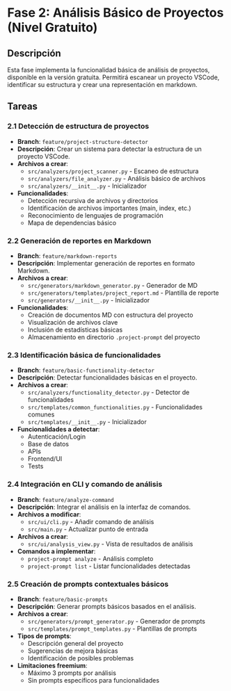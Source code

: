 # Fase 2: Análisis Básico de Proyectos (Nivel Gratuito)

## Descripción
Esta fase implementa la funcionalidad básica de análisis de proyectos, disponible en la versión gratuita. Permitirá escanear un proyecto VSCode, identificar su estructura y crear una representación en markdown.

## Tareas

### 2.1 Detección de estructura de proyectos
- **Branch**: `feature/project-structure-detector`
- **Descripción**: Crear un sistema para detectar la estructura de un proyecto VSCode.
- **Archivos a crear**:
  - `src/analyzers/project_scanner.py` - Escaneo de estructura
  - `src/analyzers/file_analyzer.py` - Análisis básico de archivos
  - `src/analyzers/__init__.py` - Inicializador
- **Funcionalidades**:
  - Detección recursiva de archivos y directorios
  - Identificación de archivos importantes (main, index, etc.)
  - Reconocimiento de lenguajes de programación
  - Mapa de dependencias básico

### 2.2 Generación de reportes en Markdown
- **Branch**: `feature/markdown-reports`
- **Descripción**: Implementar generación de reportes en formato Markdown.
- **Archivos a crear**:
  - `src/generators/markdown_generator.py` - Generador de MD
  - `src/generators/templates/project_report.md` - Plantilla de reporte
  - `src/generators/__init__.py` - Inicializador
- **Funcionalidades**:
  - Creación de documentos MD con estructura del proyecto
  - Visualización de archivos clave
  - Inclusión de estadísticas básicas
  - Almacenamiento en directorio `.project-prompt` del proyecto

### 2.3 Identificación básica de funcionalidades
- **Branch**: `feature/basic-functionality-detector`
- **Descripción**: Detectar funcionalidades básicas en el proyecto.
- **Archivos a crear**:
  - `src/analyzers/functionality_detector.py` - Detector de funcionalidades
  - `src/templates/common_functionalities.py` - Funcionalidades comunes
  - `src/templates/__init__.py` - Inicializador
- **Funcionalidades a detectar**:
  - Autenticación/Login
  - Base de datos
  - APIs
  - Frontend/UI
  - Tests

### 2.4 Integración en CLI y comando de análisis
- **Branch**: `feature/analyze-command`
- **Descripción**: Integrar el análisis en la interfaz de comandos.
- **Archivos a modificar**:
  - `src/ui/cli.py` - Añadir comando de análisis
  - `src/main.py` - Actualizar punto de entrada
- **Archivos a crear**:
  - `src/ui/analysis_view.py` - Vista de resultados de análisis
- **Comandos a implementar**:
  - `project-prompt analyze` - Análisis completo
  - `project-prompt list` - Listar funcionalidades detectadas

### 2.5 Creación de prompts contextuales básicos
- **Branch**: `feature/basic-prompts`
- **Descripción**: Generar prompts básicos basados en el análisis.
- **Archivos a crear**:
  - `src/generators/prompt_generator.py` - Generador de prompts
  - `src/templates/prompt_templates.py` - Plantillas de prompts
- **Tipos de prompts**:
  - Descripción general del proyecto
  - Sugerencias de mejora básicas
  - Identificación de posibles problemas
- **Limitaciones freemium**:
  - Máximo 3 prompts por análisis
  - Sin prompts específicos para funcionalidades